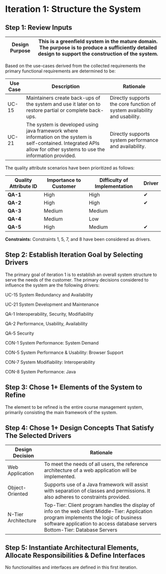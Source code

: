 Iteration 1: Structure the System
=================================

Step 1: Review Inputs
---------------------

| Design Purpose | This is a greenfield system in the mature domain. The purpose is to produce a sufficiently detailed design to support the construction of the system. |
|----------------|-------------------------------------------------------------------------------------------------------------------------------------------------------|


Based on the use-cases derived from the collected requirements the primary
functional requirements are determined to be:

| Use Case | Description                                                                                                                                                              | Rationale                                                                 |
|----------|--------------------------------------------------------------------------------------------------------------------------------------------------------------------------|---------------------------------------------------------------------------|
| UC-15    | Maintainers create back-ups of the system and use it later on to restore partial or complete back-ups.                                                                   | Directly supports the core function of system availability and usability. |
| UC-21    | The system is developed using java framework where information on the system is self-contained. Integrated APIs allow for other systems to use the information provided. | Directly supports system performance and availability.                    |

The quality attribute scenarios have been prioritized as follows:

| **Quality Attribute ID** | **Importance to Customer** | **Difficulty of Implementation** | **Driver** |
|--------------------------|----------------------------|----------------------------------|------------|
| **QA-1**                 | High                       | High                             | ✔          |
| **QA-2**                 | High                       | High                             | ✔          |
| **QA-3**                 | Medium                     | Medium                           |            |
| **QA-4**                 | Medium                     | Low                              |            |
| **QA-5**                 | High                       | Medium                           | ✔          |

**Constraints:** Constraints 1, 5, 7, and 8 have been considered as drivers.

Step 2: Establish Iteration Goal by Selecting Drivers
-----------------------------------------------------

The primary goal of iteration 1 is to establish an overall system structure to
serve the needs of the customer. The primary decisions considered to influence
the system are the following drivers:

UC-15 System Redundancy and Availability

UC-21 System Development and Maintenance

QA-1 Interoperability, Security, Modifiability

QA-2 Performance, Usability, Availability

QA-5 Security

CON-1 System Performance: System Demand

CON-5 System Performance & Usability: Browser Support

CON-7 System Modifiability: Interoperability

CON-8 System Performance: Java

Step 3: Chose 1+ Elements of the System to Refine
-------------------------------------------------

The element to be refined is the entire course management system, primarily
consisting the main framework of the system.

Step 4: Chose 1+ Design Concepts That Satisfy The Selected Drivers
------------------------------------------------------------------

| **Design Decision** | **Rationale**                                                                                                                                                                                                          |
|---------------------|------------------------------------------------------------------------------------------------------------------------------------------------------------------------------------------------------------------------|
| Web Application     | To meet the needs of all users, the reference architecture of a web application will be implemented.                                                                                                                   |
| Object-Oriented     | Supports use of a Java framework will assist with separation of classes and permissions. It also adheres to constraints provided.                                                                                      |
| N-Tier Architecture | Top-Tier: Client program handles the display of info on the web client Middle-Tier: Application program implements the logic of business software application to access database servers Bottom-Tier: Database Servers |

Step 5: Instantiate Architectural Elements, Allocate Responsibilities & Define Interfaces
-----------------------------------------------------------------------------------------

No functionalities and interfaces are defined in this first iteration.
